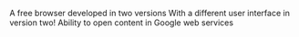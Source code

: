 A free browser developed in two versions
With a different user interface in version two!
Ability to open content in Google web services
